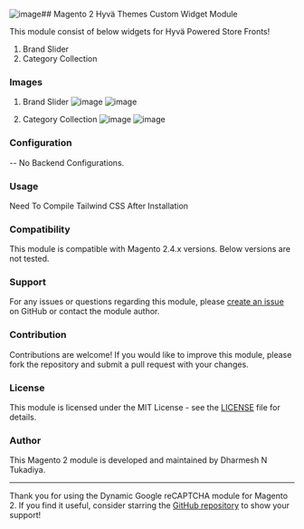 ![image](https://github.com/dharmesh-tukadiya/hyva-widgets/assets/140082778/caf7c8d2-5473-4e33-9e8d-d6dececd92fd)## Magento 2 Hyvä Themes Custom Widget Module

This module consist of below widgets for Hyvä Powered Store Fronts!

1. Brand Slider
2. Category Collection

### Images
1. Brand Slider
![image](https://github.com/dharmesh-tukadiya/hyva-widgets/assets/140082778/253bfe26-66a0-4165-b136-3e65f10a9710)
![image](https://github.com/dharmesh-tukadiya/hyva-widgets/assets/140082778/f669f709-6785-48d3-902a-8ef770cc7090)

2. Category Collection
![image](https://github.com/dharmesh-tukadiya/hyva-widgets/assets/140082778/aa659144-1be0-4b84-a3aa-d11362450c7d)
![image](https://github.com/dharmesh-tukadiya/hyva-widgets/assets/140082778/fe1953a9-994b-4c37-8fee-28a6e2ea4628)


### Configuration
-- No Backend Configurations.

### Usage
Need To Compile Tailwind CSS After Installation

### Compatibility

This module is compatible with Magento 2.4.x versions. Below versions are not tested.

### Support

For any issues or questions regarding this module, please [create an issue](https://github.com/dharmesh-tukadiya/hyva-widgets/issues) on GitHub or contact the module author.

### Contribution

Contributions are welcome! If you would like to improve this module, please fork the repository and submit a pull request with your changes.

### License

This module is licensed under the MIT License - see the [LICENSE](https://github.com/dharmesh-tukadiya/hyva-widgets/blob/main/LICENSE.txt) file for details.

### Author

This Magento 2 module is developed and maintained by Dharmesh N Tukadiya.


---

Thank you for using the Dynamic Google reCAPTCHA module for Magento 2. If you find it useful, consider starring the [GitHub repository](https://github.com/dharmesh-tukadiya/hyva-widgets) to show your support!

